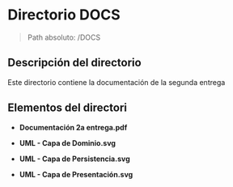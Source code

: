 # Directorio DOCS

> Path absoluto: /DOCS

## Descripción del directorio

Este directorio contiene la documentación de la segunda entrega

## Elementos del directori
- **Documentación 2a entrega.pdf**

- **UML - Capa de Dominio.svg**

- **UML - Capa de Persistencia.svg**

- **UML - Capa de Presentación.svg**